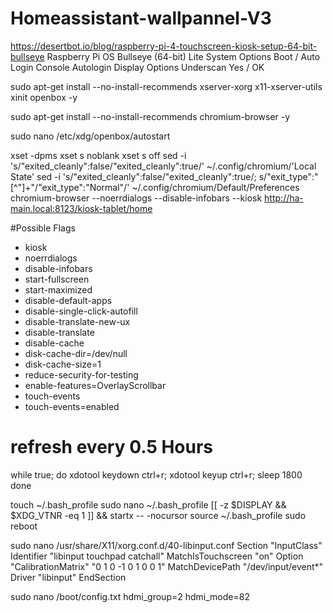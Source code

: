 # Homeassistant-wallpannel-V3
https://desertbot.io/blog/raspberry-pi-4-touchscreen-kiosk-setup-64-bit-bullseye
Raspberry Pi OS Bullseye (64-bit) Lite
System Options
Boot / Auto Login
Console Autologin
Display Options
Underscan
Yes
/ OK

sudo apt-get install --no-install-recommends xserver-xorg x11-xserver-utils xinit openbox -y

sudo apt-get install --no-install-recommends chromium-browser -y

sudo nano /etc/xdg/openbox/autostart

xset -dpms
xset s noblank
xset s off
sed -i 's/"exited_cleanly":false/"exited_cleanly":true/' ~/.config/chromium/'Local State'
sed -i 's/"exited_cleanly":false/"exited_cleanly":true/; s/"exit_type":"[^"]\+"/"exit_type":"Normal"/' ~/.config/chromium/Default/Preferences
chromium-browser  --noerrdialogs --disable-infobars --kiosk http://ha-main.local:8123/kiosk-tablet/home

#Possible Flags
- kiosk
- noerrdialogs
- disable-infobars
- start-fullscreen
- start-maximized
- disable-default-apps
- disable-single-click-autofill
- disable-translate-new-ux
- disable-translate
- disable-cache
- disk-cache-dir=/dev/null
- disk-cache-size=1
- reduce-security-for-testing
- enable-features=OverlayScrollbar
- touch-events
- touch-events=enabled



# refresh every 0.5 Hours
while true; do
   xdotool keydown ctrl+r; xdotool keyup ctrl+r;
   sleep 1800
done



touch ~/.bash_profile
sudo nano ~/.bash_profile
[[ -z $DISPLAY && $XDG_VTNR -eq 1 ]] && startx -- -nocursor
source ~/.bash_profile
sudo reboot

sudo nano /usr/share/X11/xorg.conf.d/40-libinput.conf
Section "InputClass"
        Identifier "libinput touchpad catchall"
        MatchIsTouchscreen "on"
        Option "CalibrationMatrix" "0 1 0 -1 0 1 0 0 1"
        MatchDevicePath "/dev/input/event*"
        Driver "libinput"
EndSection

sudo nano /boot/config.txt
hdmi_group=2
hdmi_mode=82

